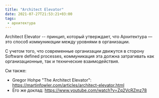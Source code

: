 ```yaml
---
title: "Architect Elevator"
date: 2021-07-27T21:53:21+03:00
tags:
 - архитектура
---
```


Architect Elevator -- принцип, который утверждает, что Архитектура — это способ _коммуникации_ между уровнями в организации.

С учетом того, что современные организации движутся в сторону Software defined processes, коммуникация эта должна затрагивать как организационные, так и технические взаимодействия.

<!--more-->

См также:
- Gregor Hohpe "The Architect Elevator": https://martinfowler.com/articles/architect-elevator.html
- Его же доклад: https://www.youtube.com/watch?v=Zq2VcRZmz78
